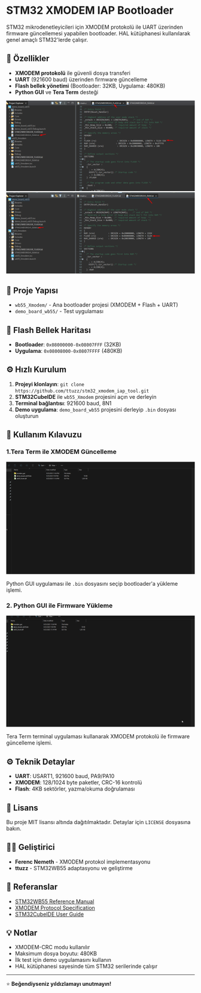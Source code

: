 # STM32 XMODEM IAP Bootloader

STM32 mikrodenetleyicileri için XMODEM protokolü ile UART üzerinden firmware güncellemesi yapabilen bootloader. HAL kütüphanesi kullanılarak genel amaçlı STM32'lerde çalışır.

## 🚀 Özellikler

- **XMODEM protokolü** ile güvenli dosya transferi  
- **UART** (921600 baud) üzerinden firmware güncelleme
- **Flash bellek yönetimi** (Bootloader: 32KB, Uygulama: 480KB)
- **Python GUI** ve **Tera Term** desteği

![Bootloader Menu](assets/1.png) ![Flash Memory Layout](assets/2.png)

## 📁 Proje Yapısı

- `wb55_Xmodem/` - Ana bootloader projesi (XMODEM + Flash + UART)
- `demo_board_wb55/` - Test uygulaması

## 💾 Flash Bellek Haritası

- **Bootloader**: `0x08000000-0x08007FFF` (32KB)
- **Uygulama**: `0x08008000-0x0807FFFF` (480KB)



## ⚙️ Hızlı Kurulum

1. **Projeyi klonlayın**: `git clone https://github.com/ttuzz/stm32_xmodem_iap_tool.git`
2. **STM32CubeIDE** ile `wb55_Xmodem` projesini açın ve derleyin
3. **Terminal bağlantısı**: 921600 baud, 8N1
4. **Demo uygulama**: `demo_board_wb55` projesini derleyip `.bin` dosyası oluşturun

## 📱 Kullanım Kılavuzu


### 1.Tera Term ile XMODEM Güncelleme  
![Python GUI Upload](assets/explorer_Fk79Jv0qGH.gif)

Python GUI uygulaması ile `.bin` dosyasını seçip bootloader'a yükleme işlemi.

### 2.  Python GUI ile Firmware Yükleme 
![Tera Term XMODEM](assets/explorer_on9RyWrI7u.gif)

Tera Term terminal uygulaması kullanarak XMODEM protokolü ile firmware güncelleme işlemi.

## ⚙️ Teknik Detaylar

- **UART**: USART1, 921600 baud, PA9/PA10
- **XMODEM**: 128/1024 byte paketler, CRC-16 kontrolü
- **Flash**: 4KB sektörler, yazma/okuma doğrulaması

## 📝 Lisans

Bu proje MIT lisansı altında dağıtılmaktadır. Detaylar için `LICENSE` dosyasına bakın.

## 👨‍💻 Geliştirici

- **Ferenc Nemeth** - XMODEM protokol implementasyonu
- **ttuzz** - STM32WB55 adaptasyonu ve geliştirme

## 🔗 Referanslar

- [STM32WB55 Reference Manual](https://www.st.com/resource/en/reference_manual/rm0434-multiprotocol-wireless-32bit-mcu-armbased-cortexm4-with-fpu-bluetooth-lowenergy-and-8021154-radio-solution-stmicroelectronics.pdf)
- [XMODEM Protocol Specification](http://web.mit.edu/6.115/www/amulet/xmodem.htm)
- [STM32CubeIDE User Guide](https://www.st.com/resource/en/user_manual/um2609-stm32cubeide-user-guide-stmicroelectronics.pdf)

## 💡 Notlar

- XMODEM-CRC modu kullanılır
- Maksimum dosya boyutu: 480KB
- İlk test için demo uygulamasını kullanın
- HAL kütüphanesi sayesinde tüm STM32 serilerinde çalışır

---
⭐ **Beğendiyseniz yıldızlamayı unutmayın!**
